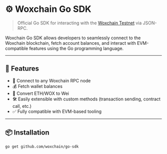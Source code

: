 # ⚙️ Woxchain Go SDK

> Official Go SDK for interacting with the [Woxchain Testnet](https://testnet.woxscan.com) via JSON-RPC.

Woxchain Go SDK allows developers to seamlessly connect to the Woxchain blockchain, fetch account balances, and interact with EVM-compatible features using the Go programming language.

---

## 🚀 Features

- 🔌 Connect to any Woxchain RPC node
- 💰 Fetch wallet balances
- 🧮 Convert ETH/WOX to Wei
- 🛠️ Easily extensible with custom methods (transaction sending, contract call, etc.)
- ✅ Fully compatible with EVM-based tooling

---

## 📦 Installation

```bash
go get github.com/woxchain/go-sdk
